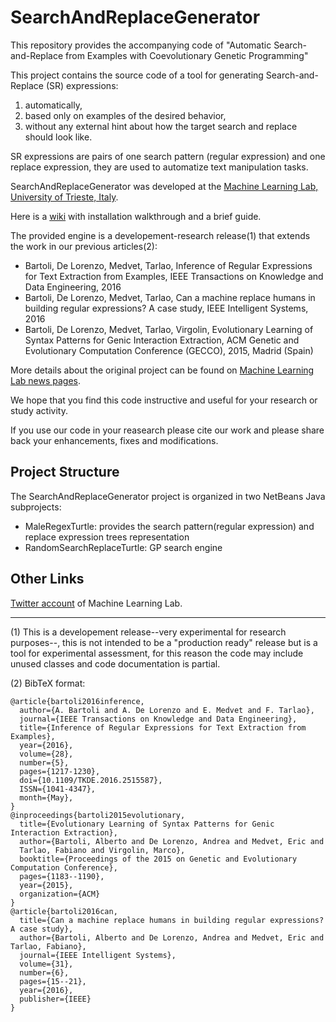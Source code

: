 # SearchAndReplaceGenerator

 This repository provides the accompanying code of "Automatic Search-and-Replace from Examples with Coevolutionary Genetic Programming"

This project contains the source code of a tool for generating Search-and-Replace (SR) expressions:

1. automatically,
2. based only on examples of the desired behavior,
3. without any external hint about how the target search and replace should look like.

SR expressions are pairs of one search pattern (regular expression) and one replace expression, they are used to automatize text manipulation tasks.

SearchAndReplaceGenerator was developed at the [Machine Learning Lab, University of Trieste, Italy](http://machinelearning.inginf.units.it).

Here is a [wiki](https://github.com/MaLeLabTs/SearchAndReplaceGenerator/wiki) with installation walkthrough and a brief guide.

The provided engine is a developement-research release(1) that extends the work in our previous articles(2):

* Bartoli, De Lorenzo, Medvet, Tarlao, Inference of Regular Expressions for Text Extraction from Examples, IEEE Transactions on Knowledge and Data Engineering, 2016
* Bartoli, De Lorenzo, Medvet, Tarlao, Can a machine replace humans in building regular expressions? A case study, IEEE Intelligent Systems, 2016
* Bartoli, De Lorenzo, Medvet, Tarlao, Virgolin, Evolutionary Learning of Syntax Patterns for Genic Interaction Extraction, ACM Genetic and Evolutionary Computation Conference (GECCO), 2015, Madrid (Spain)

More details about the original project can be found on [Machine Learning Lab news pages](http://machinelearning.inginf.units.it/news/newregexgeneratortoolonline).

We hope that you find this code instructive and useful for your research or study activity.

If you use our code in your reasearch please cite our work and please share back your enhancements, fixes and 
modifications.

## Project Structure

The SearchAndReplaceGenerator project is organized in two NetBeans Java subprojects:

* MaleRegexTurtle:       provides the search pattern(regular expression) and replace expression trees representation
* RandomSearchReplaceTurtle:     GP search engine 

## Other Links

[Twitter account](https://twitter.com/MaleLabTs) of Machine Learning Lab.



---

(1) This is a developement release--very experimental for research purposes--, this is not intended to be a "production ready" release but is a tool for experimental assessment, 
for this reason the code may include unused classes and code documentation is partial.

(2) BibTeX format:

    @article{bartoli2016inference, 
	  author={A. Bartoli and A. De Lorenzo and E. Medvet and F. Tarlao}, 
	  journal={IEEE Transactions on Knowledge and Data Engineering}, 
	  title={Inference of Regular Expressions for Text Extraction from Examples}, 
	  year={2016}, 
	  volume={28}, 
	  number={5}, 
	  pages={1217-1230}, 
	  doi={10.1109/TKDE.2016.2515587}, 
	  ISSN={1041-4347}, 
	  month={May},
    }
    @inproceedings{bartoli2015evolutionary,
      title={Evolutionary Learning of Syntax Patterns for Genic Interaction Extraction},
      author={Bartoli, Alberto and De Lorenzo, Andrea and Medvet, Eric and
      Tarlao, Fabiano and Virgolin, Marco},
      booktitle={Proceedings of the 2015 on Genetic and Evolutionary Computation Conference},
      pages={1183--1190},
      year={2015},
      organization={ACM}
    }
    @article{bartoli2016can,
      title={Can a machine replace humans in building regular expressions? A case study},
      author={Bartoli, Alberto and De Lorenzo, Andrea and Medvet, Eric and Tarlao, Fabiano},
      journal={IEEE Intelligent Systems},
      volume={31},
      number={6},
      pages={15--21},
      year={2016},
      publisher={IEEE}
    }

